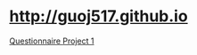 # http://guoj517.github.io
<a href="Questionnaire.html">
        Questionnaire
        </a>  
<a href="project 1/Amanda_Project1.html">
       Project 1
        </a> 
